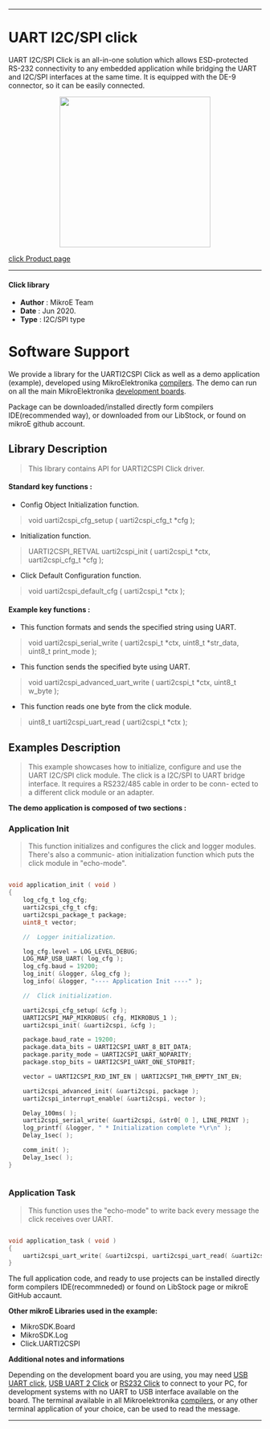  
---
# UART I2C/SPI click

UART I2C/SPI Click is an all-in-one solution which allows ESD-protected RS-232 connectivity to any embedded application while bridging the UART and I2C/SPI interfaces at the same time. It is equipped with the DE-9 connector, so it can be easily connected.

<p align="center">
  <img src="https://download.mikroe.com/images/click_for_ide/uarti2cspi_click.png" height=300px>
</p>


[click Product page](<https://www.mikroe.com/uart-i2cspi-click>)

---


#### Click library 

- **Author**        : MikroE Team
- **Date**          : Jun 2020.
- **Type**          : I2C/SPI type


# Software Support

We provide a library for the UARTI2CSPI Click 
as well as a demo application (example), developed using MikroElektronika 
[compilers](https://shop.mikroe.com/compilers). 
The demo can run on all the main MikroElektronika [development boards](https://shop.mikroe.com/development-boards).

Package can be downloaded/installed directly form compilers IDE(recommended way), or downloaded from our LibStock, or found on mikroE github account. 

## Library Description

> This library contains API for UARTI2CSPI Click driver.

#### Standard key functions :

- Config Object Initialization function.
> void uarti2cspi_cfg_setup ( uarti2cspi_cfg_t *cfg ); 
 
- Initialization function.
> UARTI2CSPI_RETVAL uarti2cspi_init ( uarti2cspi_t *ctx, uarti2cspi_cfg_t *cfg );

- Click Default Configuration function.
> void uarti2cspi_default_cfg ( uarti2cspi_t *ctx );


#### Example key functions :

- This function formats and sends the specified string using UART.
> void uarti2cspi_serial_write ( uarti2cspi_t *ctx, uint8_t *str_data, uint8_t print_mode );
 
- This function sends the specified byte using UART.
> void uarti2cspi_advanced_uart_write ( uarti2cspi_t *ctx, uint8_t w_byte );

- This function reads one byte from the click module.
> uint8_t uarti2cspi_uart_read ( uarti2cspi_t *ctx );

## Examples Description

> This example showcases how to initialize, configure and use the UART I2C/SPI click module. The
  click is a I2C/SPI to UART bridge interface. It requires a RS232/485 cable in order to be conn-
  ected to a different click module or an adapter.

**The demo application is composed of two sections :**

### Application Init 

> This function initializes and configures the click and logger modules. There's also a communic-
  ation initialization function which puts the click module in "echo-mode". 

```c

void application_init ( void )
{
    log_cfg_t log_cfg;
    uarti2cspi_cfg_t cfg;
    uarti2cspi_package_t package;
    uint8_t vector;

    //  Logger initialization.

    log_cfg.level = LOG_LEVEL_DEBUG;
    LOG_MAP_USB_UART( log_cfg );
    log_cfg.baud = 19200;
    log_init( &logger, &log_cfg );
    log_info( &logger, "---- Application Init ----" );

    //  Click initialization.

    uarti2cspi_cfg_setup( &cfg );
    UARTI2CSPI_MAP_MIKROBUS( cfg, MIKROBUS_1 );
    uarti2cspi_init( &uarti2cspi, &cfg );

    package.baud_rate = 19200;
    package.data_bits = UARTI2CSPI_UART_8_BIT_DATA;
    package.parity_mode = UARTI2CSPI_UART_NOPARITY;
    package.stop_bits = UARTI2CSPI_UART_ONE_STOPBIT;

    vector = UARTI2CSPI_RXD_INT_EN | UARTI2CSPI_THR_EMPTY_INT_EN;

    uarti2cspi_advanced_init( &uarti2cspi, package );
    uarti2cspi_interrupt_enable( &uarti2cspi, vector );

    Delay_100ms( );
    uarti2cspi_serial_write( &uarti2cspi, &str0[ 0 ], LINE_PRINT );
    log_printf( &logger, " * Initialization complete *\r\n" );
    Delay_1sec( );

    comm_init( );
    Delay_1sec( );
}
  
```

### Application Task

> This function uses the "echo-mode" to write back every message the click receives over UART.

```c

void application_task ( void )
{
    uarti2cspi_uart_write( &uarti2cspi, uarti2cspi_uart_read( &uarti2cspi ) );
} 

```

The full application code, and ready to use projects can be  installed directly form compilers IDE(recommneded) or found on LibStock page or mikroE GitHub accaunt.

**Other mikroE Libraries used in the example:** 

- MikroSDK.Board
- MikroSDK.Log
- Click.UARTI2CSPI

**Additional notes and informations**

Depending on the development board you are using, you may need 
[USB UART click](https://shop.mikroe.com/usb-uart-click), 
[USB UART 2 Click](https://shop.mikroe.com/usb-uart-2-click) or 
[RS232 Click](https://shop.mikroe.com/rs232-click) to connect to your PC, for 
development systems with no UART to USB interface available on the board. The 
terminal available in all Mikroelektronika 
[compilers](https://shop.mikroe.com/compilers), or any other terminal application 
of your choice, can be used to read the message.



---
